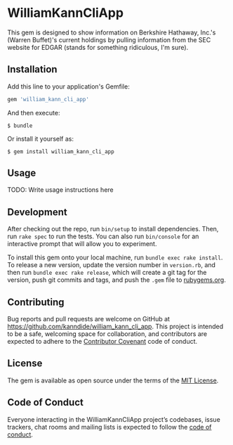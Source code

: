 # WilliamKannCliApp

This gem is designed to show information on Berkshire Hathaway, Inc.'s (Warren Buffet)'s current holdings by pulling information from the SEC website for EDGAR (stands for something ridiculous, I'm sure).

## Installation

Add this line to your application's Gemfile:

```ruby
gem 'william_kann_cli_app'
```

And then execute:

    $ bundle

Or install it yourself as:

    $ gem install william_kann_cli_app

## Usage

TODO: Write usage instructions here

## Development

After checking out the repo, run `bin/setup` to install dependencies. Then, run `rake spec` to run the tests. You can also run `bin/console` for an interactive prompt that will allow you to experiment.

To install this gem onto your local machine, run `bundle exec rake install`. To release a new version, update the version number in `version.rb`, and then run `bundle exec rake release`, which will create a git tag for the version, push git commits and tags, and push the `.gem` file to [rubygems.org](https://rubygems.org).

## Contributing

Bug reports and pull requests are welcome on GitHub at https://github.com/kanndide/william_kann_cli_app. This project is intended to be a safe, welcoming space for collaboration, and contributors are expected to adhere to the [Contributor Covenant](http://contributor-covenant.org) code of conduct.

## License

The gem is available as open source under the terms of the [MIT License](https://opensource.org/licenses/MIT).

## Code of Conduct

Everyone interacting in the WilliamKannCliApp project’s codebases, issue trackers, chat rooms and mailing lists is expected to follow the [code of conduct](https://github.com/kanndide/william_kann_cli_app/blob/master/CODE_OF_CONDUCT.md).
